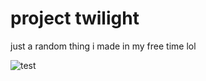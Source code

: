 # project twilight
just a random thing i made in my free time lol

![test](https://github.com/kprjcts/projecttwilight/blob/main/project%20twilight.png?raw=true)
